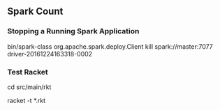 ## Spark Count 

### Stopping a Running Spark Application  

bin/spark-class org.apache.spark.deploy.Client kill spark://master:7077 driver-20161224163318-0002

### Test Racket

cd src/main/rkt 

racket -t *.rkt
